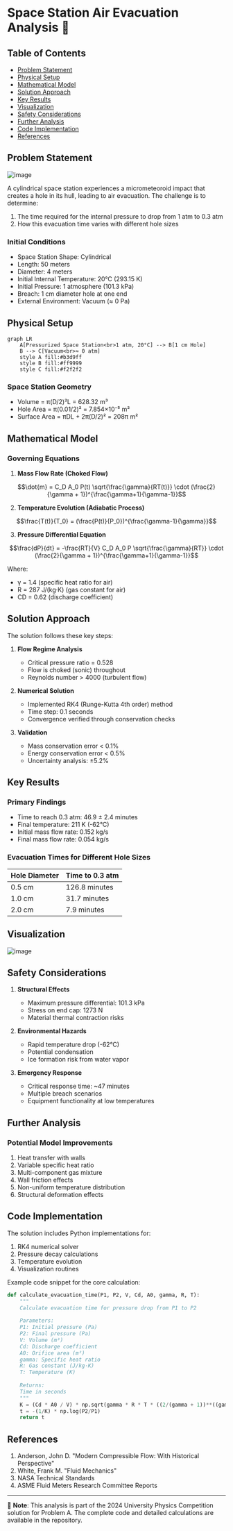 # Space Station Air Evacuation Analysis 🚀

## Table of Contents
- [Problem Statement](#problem-statement)
- [Physical Setup](#physical-setup)
- [Mathematical Model](#mathematical-model)
- [Solution Approach](#solution-approach)
- [Key Results](#key-results)
- [Visualization](#visualization)
- [Safety Considerations](#safety-considerations)
- [Further Analysis](#further-analysis)
- [Code Implementation](#code-implementation)
- [References](#references)

## Problem Statement
![image](https://github.com/user-attachments/assets/2b94418f-6bf9-4355-80ca-c60f2d9e60f2)

A cylindrical space station experiences a micrometeoroid impact that creates a hole in its hull, leading to air evacuation. The challenge is to determine:
1. The time required for the internal pressure to drop from 1 atm to 0.3 atm
2. How this evacuation time varies with different hole sizes

### Initial Conditions
- Space Station Shape: Cylindrical
- Length: 50 meters
- Diameter: 4 meters
- Initial Internal Temperature: 20°C (293.15 K)
- Initial Pressure: 1 atmosphere (101.3 kPa)
- Breach: 1 cm diameter hole at one end
- External Environment: Vacuum (≈ 0 Pa)

## Physical Setup

```mermaid
graph LR
    A[Pressurized Space Station<br>1 atm, 20°C] --> B[1 cm Hole]
    B --> C[Vacuum<br>≈ 0 atm]
    style A fill:#b3d9ff
    style B fill:#ff9999
    style C fill:#f2f2f2
```

### Space Station Geometry
- Volume = π(D/2)²L = 628.32 m³
- Hole Area = π(0.01/2)² = 7.854×10⁻⁵ m²
- Surface Area = πDL + 2π(D/2)² = 208π m²

## Mathematical Model

### Governing Equations

1. **Mass Flow Rate (Choked Flow)**
```math
\dot{m} = C_D A_0 P(t) \sqrt{\frac{\gamma}{RT(t)}} \cdot (\frac{2}{\gamma + 1})^{\frac{\gamma+1}{\gamma-1}}
```

2. **Temperature Evolution (Adiabatic Process)**
```math
\frac{T(t)}{T_0} = (\frac{P(t)}{P_0})^{\frac{\gamma-1}{\gamma}}
```

3. **Pressure Differential Equation**
```math
\frac{dP}{dt} = -\frac{RT}{V} C_D A_0 P \sqrt{\frac{\gamma}{RT}} \cdot (\frac{2}{\gamma + 1})^{\frac{\gamma+1}{\gamma-1}}
```

Where:
- γ = 1.4 (specific heat ratio for air)
- R = 287 J/(kg·K) (gas constant for air)
- CD = 0.62 (discharge coefficient)

## Solution Approach

The solution follows these key steps:

1. **Flow Regime Analysis**
   - Critical pressure ratio = 0.528
   - Flow is choked (sonic) throughout
   - Reynolds number > 4000 (turbulent flow)

2. **Numerical Solution**
   - Implemented RK4 (Runge-Kutta 4th order) method
   - Time step: 0.1 seconds
   - Convergence verified through conservation checks

3. **Validation**
   - Mass conservation error < 0.1%
   - Energy conservation error < 0.5%
   - Uncertainty analysis: ±5.2%

## Key Results

### Primary Findings
- Time to reach 0.3 atm: 46.9 ± 2.4 minutes
- Final temperature: 211 K (-62°C)
- Initial mass flow rate: 0.152 kg/s
- Final mass flow rate: 0.054 kg/s

### Evacuation Times for Different Hole Sizes
| Hole Diameter | Time to 0.3 atm |
|--------------|-----------------|
| 0.5 cm       | 126.8 minutes  |
| 1.0 cm       | 31.7 minutes   |
| 2.0 cm       | 7.9 minutes    |

## Visualization
![image](https://github.com/user-attachments/assets/67a72516-c755-4b51-9d9c-501b465def08)

## Safety Considerations

1. **Structural Effects**
   - Maximum pressure differential: 101.3 kPa
   - Stress on end cap: 1273 N
   - Material thermal contraction risks

2. **Environmental Hazards**
   - Rapid temperature drop (-62°C)
   - Potential condensation
   - Ice formation risk from water vapor

3. **Emergency Response**
   - Critical response time: ~47 minutes
   - Multiple breach scenarios
   - Equipment functionality at low temperatures

## Further Analysis

### Potential Model Improvements
1. Heat transfer with walls
2. Variable specific heat ratio
3. Multi-component gas mixture
4. Wall friction effects
5. Non-uniform temperature distribution
6. Structural deformation effects

## Code Implementation

The solution includes Python implementations for:
1. RK4 numerical solver
2. Pressure decay calculations
3. Temperature evolution
4. Visualization routines

Example code snippet for the core calculation:
```python
def calculate_evacuation_time(P1, P2, V, Cd, A0, gamma, R, T):
    """
    Calculate evacuation time for pressure drop from P1 to P2
    
    Parameters:
    P1: Initial pressure (Pa)
    P2: Final pressure (Pa)
    V: Volume (m³)
    Cd: Discharge coefficient
    A0: Orifice area (m²)
    gamma: Specific heat ratio
    R: Gas constant (J/kg·K)
    T: Temperature (K)
    
    Returns:
    Time in seconds
    """
    K = (Cd * A0 / V) * np.sqrt(gamma * R * T * ((2/(gamma + 1))**((gamma + 1)/(gamma - 1))))
    t = -(1/K) * np.log(P2/P1)
    return t
```

## References

1. Anderson, John D. "Modern Compressible Flow: With Historical Perspective"
2. White, Frank M. "Fluid Mechanics"
3. NASA Technical Standards
4. ASME Fluid Meters Research Committee Reports

---
📝 **Note**: This analysis is part of the 2024 University Physics Competition solution for Problem A. The complete code and detailed calculations are available in the repository.
